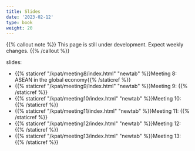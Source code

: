 ```yaml
---
title: Slides
date: '2023-02-12'
type: book
weight: 20
---
```


{{% callout note %}} This page is still under development. Expect weekly changes. {{% /callout %}}

slides:

- {{% staticref "/kpat/meeting8/index.html" "newtab" %}}Meeting 8: ASEAN in the global economy{{% /staticref %}}
- {{% staticref "/kpat/meeting9/index.html" "newtab" %}}Meeting 9: {{% /staticref %}}
- {{% staticref "/kpat/meeting10/index.html" "newtab" %}}Meeting 10: {{% /staticref %}}
- {{% staticref "/kpat/meeting11/index.html" "newtab" %}}Meeting 11: {{% /staticref %}}
- {{% staticref "/kpat/meeting12/index.html" "newtab" %}}Meeting 12: {{% /staticref %}}
- {{% staticref "/kpat/meeting13/index.html" "newtab" %}}Meeting 13: {{% /staticref %}}
